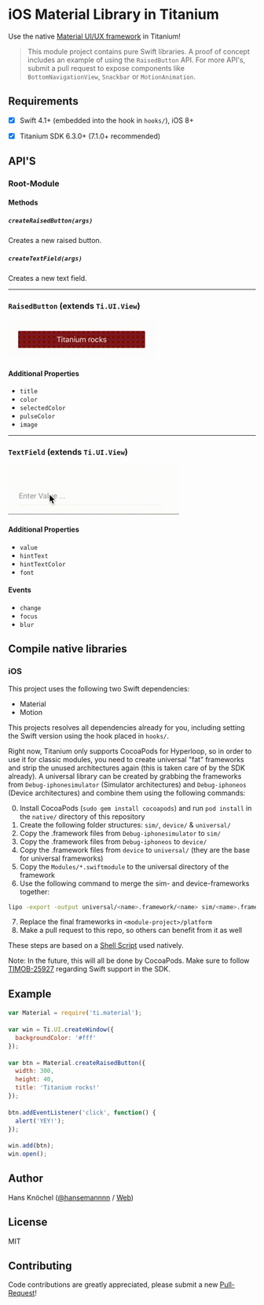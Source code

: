 # iOS Material Library in Titanium

Use the native [Material UI/UX framework](https://github.com/CosmicMind/Material) in Titanium!

> This module project contains pure Swift libraries. A proof of concept includes an example of using the `RaisedButton` API.
For more API's, submit a pull request to expose components like `BottomNavigationView`, `Snackbar` or `MotionAnimation`.

## Requirements

- [x] Swift 4.1+ (embedded into the hook in `hooks/`), iOS 8+
- [x] Titanium SDK 6.3.0+ (7.1.0+ recommended)


## API'S

### Root-Module

#### Methods

##### `createRaisedButton(args)`

Creates a new raised button.

##### `createTextField(args)`

Creates a new text field.

---

### `RaisedButton` (extends `Ti.UI.View`)

<img src=".github/raised-button.gif" height="80" />

#### Additional Properties

- `title`
- `color`
- `selectedColor`
- `pulseColor`
- `image`

---

### `TextField` (extends `Ti.UI.View`)

<img src=".github/text-field.gif" height="100" />

#### Additional Properties

- `value`
- `hintText`
- `hintTextColor`
- `font`

#### Events

- `change`
- `focus`
- `blur`

## Compile native libraries

### iOS

This project uses the following two Swift dependencies:

- Material
- Motion

This projects resolves all dependencies already for you, including setting the Swift version using the hook placed in `hooks/`.

Right now, Titanium only supports CocoaPods for Hyperloop, so in order to use it for classic modules, you need
to create universal "fat" frameworks and strip the unused architectures again (this is taken care of by the SDK already).
A universal library can be created by grabbing the frameworks from `Debug-iphonesimulator` (Simulator architectures) 
and `Debug-iphoneos` (Device architectures) and combine them using the following commands:

0. Install CocoaPods (`sudo gem install cocoapods`) and run `pod install` in the `native/` directory of this repository
1. Create the following folder structures: `sim/`, `device/` & `universal/`
2. Copy the .framework files from `Debug-iphonesimulator` to `sim/`
3. Copy the .framework files from `Debug-iphoneos` to `device/`
4. Copy the .framework files from `device` to `universal/` (they are the base for universal frameworks)
5. Copy the `Modules/*.swiftmodule` to the universal directory of the framework
6. Use the following command to merge the sim- and device-frameworks together:
```bash
lipo -export -output universal/<name>.framework/<name> sim/<name>.framework/<name> device/<name>.framework/<name>
```
7. Replace the final frameworks in `<module-project>/platform`
8. Make a pull request to this repo, so others can benefit from it as well

These steps are based on a [Shell Script](https://gist.github.com/cromandini/1a9c4aeab27ca84f5d79) used natively.

Note: In the future, this will all be done by CocoaPods. Make sure to follow [TIMOB-25927](https://jira.appcelerator.org/browse/TIMOB-25927) regarding Swift support in the SDK.

## Example

```js
var Material = require('ti.material');

var win = Ti.UI.createWindow({
  backgroundColor: '#fff'
});

var btn = Material.createRaisedButton({
  width: 300,
  height: 40,
  title: 'Titanium rocks!'
});

btn.addEventListener('click', function() {
  alert('YEY!');
});

win.add(btn);
win.open();

```

## Author

Hans Knöchel ([@hansemannnn](https://twitter.com/hansemannnn) / [Web](http://hans-knoechel.de))

## License

MIT

## Contributing

Code contributions are greatly appreciated, please submit a new [Pull-Request](https://github.com/hansemannn/titanium-material/pull/new/master)!
